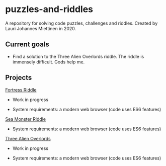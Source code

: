 # puzzles-and-riddles
A repository for solving code puzzles, challenges and riddles. Created by Lauri Johannes Miettinen in 2020.

## Current goals

- Find a solution to the Three Alien Overlords riddle. The riddle is immensely difficult. Gods help me.

## Projects

[Fortress Riddle](fortress-riddle)

- Work in progress

- System requirements: a modern web browser (code uses ES6 features)

[Sea Monster Riddle](sea-monster-riddle)

- System requirements: a modern web browser (code uses ES6 features)

[Three Alien Overlords](three-alien-overlords)

- Work in progress

- System requirements: a modern web browser (code uses ES6 features)